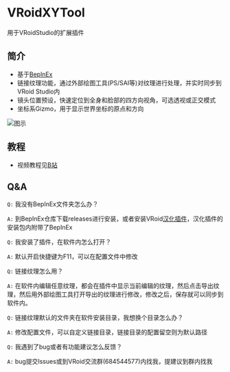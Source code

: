 # VRoidXYTool
用于VRoidStudio的扩展插件

## 简介

- 基于[BeplnEx][1]
- 链接纹理功能，通过外部绘图工具(PS/SAI等)对纹理进行处理，并实时同步到VRoid Studio内
- 镜头位置预设，快速定位到全身和脸部的四方向视角，可选透视或正交模式
- 坐标系Gizmo，用于显示世界坐标的原点和方向

![图示](https://cdn.jsdelivr.net/gh/xiaoye97/VRoidXYTool@master/Asset/LTPreview.gif)

## 教程

- 视频教程见[B站][2]

## Q&A

`Q:` 我没有BepInEx文件夹怎么办？

`A:` 到BepInEx仓库下载releases进行安装，或者安装VRoid[汉化插件][3]，汉化插件的安装包内附带了BepInEx

`Q:` 我安装了插件，在软件内怎么打开？

`A:` 默认开启快捷键为F11，可以在配置文件中修改

`Q:` 链接纹理怎么用？

`A:` 在软件内编辑任意纹理，都会在插件中显示当前编辑的纹理，然后点击导出纹理，然后用外部绘图工具打开导出的纹理进行修改，修改之后，保存就可以同步到软件内。

`Q:` 链接纹理默认的文件夹在软件安装目录，我想换个目录怎么办？

`A:` 修改配置文件，可以自定义链接目录，链接目录的配置留空则为默认路径

`Q:` 我遇到了bug或者有功能建议怎么反馈？

`A:` bug提交Issues或到VRoid交流群(684544577)内找我，提建议到群内找我


[1]: https://github.com/BepInEx/BepInEx/releases
[2]: https://www.bilibili.com/video/BV1bQ4y1U7Yi/
[3]: https://www.bilibili.com/video/BV1BL41137Tc/